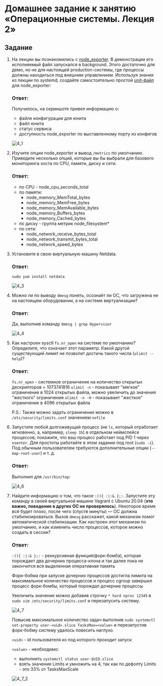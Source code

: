 # Домашнее задание к занятию «Операционные системы. Лекция 2»

## Задание

1. На лекции вы познакомились с [node_exporter](https://github.com/prometheus/node_exporter/releases). В демонстрации его исполняемый файл запускался в background. Этого достаточно для демо, но не для настоящей production-системы, где процессы должны находиться под внешним управлением. Используя знания из лекции по systemd, создайте самостоятельно простой [unit-файл](https://www.freedesktop.org/software/systemd/man/systemd.service.html) для node_exporter:

    ### Ответ:
    
    Получилось, на скриншоте привел информацию о:

    * файле конфигурации для юнита
    * файл юнита
    * статус сервиса
    * доступность node_exporter по выставленному порту из конфигов

    ![4_1](images/4_1.png)

2. Изучите опции node_exporter и вывод `/metrics` по умолчанию. Приведите несколько опций, которые вы бы выбрали для базового мониторинга хоста по CPU, памяти, диску и сети.
    
    ### Ответ:

    * по CPU - node_cpu_seconds_total
    * по памяти:
      * node_memory_MemTotal_bytes
      * node_memory_MemFree_bytes
      * node_memory_MemAvailable_bytes
      * node_memory_Buffers_bytes
      * node_memory_Cached_bytes
    * по диску - группа метрик node_filesystem*
    * по сети:
      * node_network_receive_bytes_total
      * node_network_transmit_bytes_total
      * node_network_speed_bytes


3. Установите в свою виртуальную машину Netdata.

    ### Ответ:
 
    `sudo yum install netdata`
    
    ![4_3](images/4_3.png)

4. Можно ли по выводу `dmesg` понять, осознаёт ли ОС, что загружена не на настоящем оборудовании, а на системе виртуализации?

    ### Ответ:

    Да, выполнив команду `dmesg | grep Hypervisor`
    
    ![4_4](images/4_4.png)


5. Как настроен sysctl `fs.nr_open` на системе по умолчанию? Определите, что означает этот параметр. Какой другой существующий лимит не позволит достичь такого числа (`ulimit --help`)?

    ### Ответ:

    `fs.nr_open` - системное ограничение на количество открытых дескрипторов = 1073741816
    `ulimit -n` - показывает "мягкое" ограничение в 1024 открытых файла, можно увеличить до значения "жесткого" ограничения
    `ulimit -n -H` - показывает "жесткое" ограничение в 4096 открытых файла

    P.S.:
    Также можно задать ограничение можно в `/etc/security/limits.conf` значением `nofile`

6. Запустите любой долгоживущий процесс (не `ls`, который отработает мгновенно, а, например, `sleep 1h`) в отдельном неймспейсе процессов; покажите, что ваш процесс работает под PID 1 через `nsenter`. Для простоты работайте в этом задании под root (`sudo -i`). Под обычным пользователем требуются дополнительные опции (`--map-root-user`) и т. д.

    ### Ответ:

    Выполнил для `/usr/bin/top`:
    
    ![4_6](images/4_6.png)

7. Найдите информацию о том, что такое `:(){ :|:& };:`. Запустите эту команду в своей виртуальной машине Vagrant с Ubuntu 20.04 (**это важно, поведение в других ОС не проверялось**). Некоторое время всё будет плохо, после чего (спустя минуты) — ОС должна стабилизироваться. Вызов `dmesg` расскажет, какой механизм помог автоматической стабилизации. Как настроен этот механизм по умолчанию, и как изменить число процессов, которое можно создать в сессии?
    
    ### Ответ:

    `:(){ :|:& };:` - реккурсивная функция(форк-бомба), которая порождает два дочерних процесса-клона и так далее пока не закончится вся выделенная оперативная память
    
    Форк-бобма при запуске дочерних процессов достигла лимита на максимальное количество процессов и процесс cgroup завершил процесс форк-бомбы, который порождал дочерние процессы

    Увеличить значение можно добавив строчку `* hard nproc 12345` в `sudo vim /etc/security/limits.conf` и перезапусить систему.

    ![4_7](images/4_7.png)

    Повысив максимальное количество задач выполнив `sudo systemctl set-property user-<uid>.slice TasksMax=<value>` и перезапустив форк-бобму систему удалось повесить наглухо.

    `<uid>` - id пользователя из под которого проходит запуск
    
    `<value>` - необходимо:
      * выполнить `systemctl status user-$UID.slice`
      * взять значение Limits и умножить на 4, так как по дефолту Limits - это 33% от TasksMaxScale

    ![4_7_2](images/4_7_2.png)